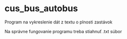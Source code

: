 # cus_bus_autobus
Program na vykreslenie dát z textu o plnosti zastávok

Na správne fungovanie programu treba stiahnuť .txt súbor
